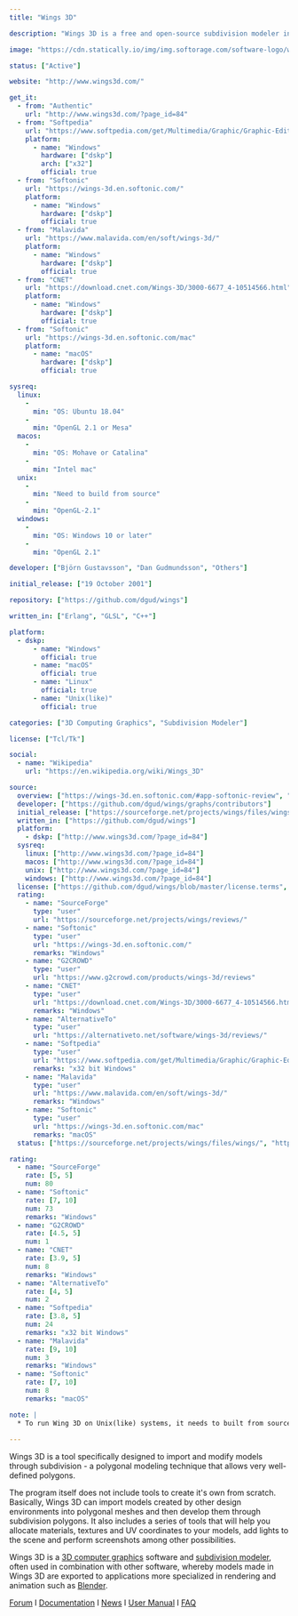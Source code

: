 ```yaml
---
title: "Wings 3D"

description: "Wings 3D is a free and open-source subdivision modeler inspired by Nendo and Mirai from Izware"

image: "https://cdn.statically.io/img/img.softorage.com/software-logo/wings-3d.png?h=64"

status: ["Active"]

website: "http://www.wings3d.com/"

get_it:
  - from: "Authentic"
    url: "http://www.wings3d.com/?page_id=84"
  - from: "Softpedia"
    url: "https://www.softpedia.com/get/Multimedia/Graphic/Graphic-Editors/Wings-3D.shtml"
    platform:
      - name: "Windows"
        hardware: ["dskp"]
        arch: ["x32"]
        official: true
  - from: "Softonic"
    url: "https://wings-3d.en.softonic.com/"
    platform:
      - name: "Windows"
        hardware: ["dskp"]
        official: true
  - from: "Malavida"
    url: "https://www.malavida.com/en/soft/wings-3d/"
    platform:
      - name: "Windows"
        hardware: ["dskp"]
        official: true
  - from: "CNET"
    url: "https://download.cnet.com/Wings-3D/3000-6677_4-10514566.html"
    platform:
      - name: "Windows"
        hardware: ["dskp"]
        official: true
  - from: "Softonic"
    url: "https://wings-3d.en.softonic.com/mac"
    platform:
      - name: "macOS"
        hardware: ["dskp"]
        official: true

sysreq:
  linux:
    -
      min: "OS: Ubuntu 18.04"
    -
      min: "OpenGL 2.1 or Mesa"
  macos:
    -
      min: "OS: Mohave or Catalina"
    -
      min: "Intel mac"
  unix:
    -
      min: "Need to build from source"
    -
      min: "OpenGL-2.1"
  windows:
    -
      min: "OS: Windows 10 or later"
    -
      min: "OpenGL 2.1"

developer: ["Björn Gustavsson", "Dan Gudmundsson", "Others"]

initial_release: ["19 October 2001"]

repository: ["https://github.com/dgud/wings"]

written_in: ["Erlang", "GLSL", "C++"]

platform:
  - dskp:
      - name: "Windows"
        official: true
      - name: "macOS"
        official: true
      - name: "Linux"
        official: true
      - name: "Unix(like)"
        official: true

categories: ["3D Computing Graphics", "Subdivision Modeler"]

license: ["Tcl/Tk"]

social:
  - name: "Wikipedia"
    url: "https://en.wikipedia.org/wiki/Wings_3D"

source:
  overview: ["https://wings-3d.en.softonic.com/#app-softonic-review", "https://en.wikipedia.org/w/index.php?title=Wings_3D&oldid=875117731"]
  developer: ["https://github.com/dgud/wings/graphs/contributors"]
  initial_release: ["https://sourceforge.net/projects/wings/files/wings/"]
  written_in: ["https://github.com/dgud/wings"]
  platform:
    - dskp: ["http://www.wings3d.com/?page_id=84"]
  sysreq:
    linux: ["http://www.wings3d.com/?page_id=84"]
    macos: ["http://www.wings3d.com/?page_id=84"]
    unix: ["http://www.wings3d.com/?page_id=84"]
    windows: ["http://www.wings3d.com/?page_id=84"]
  license: ["https://github.com/dgud/wings/blob/master/license.terms", "https://en.wikipedia.org/w/index.php?title=Wings_3D&oldid=875117731"]
  rating:
    - name: "SourceForge"
      type: "user"
      url: "https://sourceforge.net/projects/wings/reviews/"
    - name: "Softonic"
      type: "user"
      url: "https://wings-3d.en.softonic.com/"
      remarks: "Windows"
    - name: "G2CROWD"
      type: "user"
      url: "https://www.g2crowd.com/products/wings-3d/reviews"
    - name: "CNET"
      type: "user"
      url: "https://download.cnet.com/Wings-3D/3000-6677_4-10514566.html"
      remarks: "Windows"
    - name: "AlternativeTo"
      type: "user"
      url: "https://alternativeto.net/software/wings-3d/reviews/"
    - name: "Softpedia"
      type: "user"
      url: "https://www.softpedia.com/get/Multimedia/Graphic/Graphic-Editors/Wings-3D.shtml"
      remarks: "x32 bit Windows"
    - name: "Malavida"
      type: "user"
      url: "https://www.malavida.com/en/soft/wings-3d/"
      remarks: "Windows"
    - name: "Softonic"
      type: "user"
      url: "https://wings-3d.en.softonic.com/mac"
      remarks: "macOS"
  status: ["https://sourceforge.net/projects/wings/files/wings/", "http://www.wings3d.com/forum/", "https://github.com/dgud/wings/graphs/contributors"]

rating:
  - name: "SourceForge"
    rate: [5, 5]
    num: 80
  - name: "Softonic"
    rate: [7, 10]
    num: 73
    remarks: "Windows"
  - name: "G2CROWD"
    rate: [4.5, 5]
    num: 1
  - name: "CNET"
    rate: [3.9, 5]
    num: 8
    remarks: "Windows"
  - name: "AlternativeTo"
    rate: [4, 5]
    num: 2
  - name: "Softpedia"
    rate: [3.8, 5]
    num: 24
    remarks: "x32 bit Windows"
  - name: "Malavida"
    rate: [9, 10]
    num: 3
    remarks: "Windows"
  - name: "Softonic"
    rate: [7, 10]
    num: 8
    remarks: "macOS"

note: |
  * To run Wing 3D on Unix(like) systems, it needs to built from source code.[[source]](http://www.wings3d.com/?page_id=84)
  
---
```

  Wings 3D is a tool specifically designed to import and modify models through subdivision - a polygonal modeling technique that allows very well-defined polygons.
  
  The program itself does not include tools to create it's own from scratch. Basically, Wings 3D can import models created by other design environments into polygonal meshes and then develop them through subdivision polygons. It also includes a series of tools that will help you allocate materials, textures and UV coordinates to your models, add lights to the scene and perform screenshots among other possibilities.
  
  Wings 3D is a [3D computer graphics](/categories/3d-computing-graphics) software and [subdivision modeler](/categories/subdivision-modeler), often used in combination with other software, whereby models made in Wings 3D are exported to applications more specialized in rendering and animation such as [Blender](/software/blender/).
  
  [Forum](http://www.wings3d.com/forum/)  I  [Documentation](http://www.wings3d.com/?page_id=87)  I  [News](http://www.wings3d.com/?page_id=76)  I  [User Manual](http://www.wings3d.com/?page_id=252)  I  [FAQ](http://www.wings3d.com/forum/archive/index.php?thread-1106.html)
  
